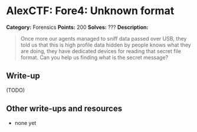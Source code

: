 # AlexCTF: Fore4: Unknown format

**Category:** Forensics
**Points:** 200
**Solves:** ???
**Description:**

> Once more our agents managed to sniff data passed over USB, they told us that
> this is high profile data hidden by people knows what they are doing, they
> have dedicated devices for reading that secret file format. Can you help us
> finding what is the secret message?

## Write-up

(TODO)

## Other write-ups and resources

 * none yet
